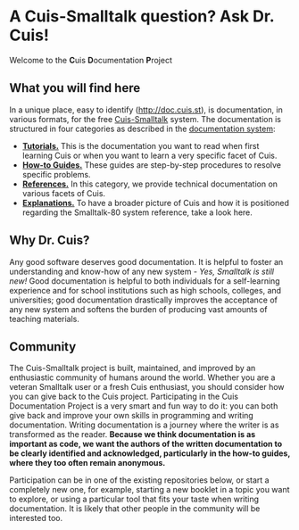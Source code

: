 # A Cuis-Smalltalk question? Ask Dr. Cuis!

Welcome to the **C**uis **D**ocumentation **P**roject

## What you will find here
In a unique place, easy to identify (http://doc.cuis.st), is
documentation, in various formats, for the free
[Cuis-Smalltalk](http://cuis.st) system. The documentation is
structured in four categories as described in the [documentation
system](https://docs.divio.com/documentation-system):

* **[Tutorials.](http://github.com/DrCuis/Tutorials)** This is the
  documentation you want to read when first learning Cuis or when you
  want to learn a very specific facet of Cuis.
* **[How-to Guides.](http://github.com/DrCuis/How-to-guides)** These
  guides are step-by-step procedures to resolve specific problems.
* **[References.](http://github.com/DrCuis/References-guides)** In this
  category, we provide technical documentation on various facets of
  Cuis.
* **[Explanations.](http://github.com/DrCuis/Explanations)** To have a
  broader picture of Cuis and how it is positioned regarding the
  Smalltalk-80 system reference, take a look here.

## Why Dr. Cuis?
Any good software deserves good documentation. It is helpful to foster
an understanding and know-how of any new system - _Yes, Smalltalk is
still new!_ Good documentation is helpful to both individuals for
a self-learning experience and for school institutions such as high schools,
colleges, and universities; good documentation drastically improves the
acceptance of any new system and softens the burden of producing vast
amounts of teaching materials.

## Community 
The Cuis-Smalltalk project is built, maintained, and improved by an
enthusiastic community of humans around the world. Whether you are a
veteran Smalltalk user or a fresh Cuis enthusiast, you should consider
how you can give back to the Cuis project. Participating in the Cuis
Documentation Project is a very smart and fun way to do it: you can
both give back and improve your own skills in programming and
writing documentation. Writing documentation is a journey where the
writer is as transformed as the reader. **Because we think
documentation is as important as code, we want the authors of the
written documentation to be clearly identified and acknowledged,
particularly in the how-to guides, where they too often remain anonymous.**

Participation can be in one of the existing repositories below, or
start a completely new one, for example, starting a new booklet in a
topic you want to explore, or using a particular tool that fits your
taste when writing documentation. It is likely that other people in the
community will be interested too.
